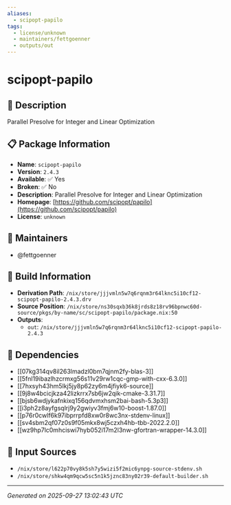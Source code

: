 ```yaml
---
aliases:
  - scipopt-papilo
tags:
  - license/unknown
  - maintainers/fettgoenner
  - outputs/out
---
```


# scipopt-papilo

## 📝 Description

Parallel Presolve for Integer and Linear Optimization

## 📋 Package Information

- **Name**: `scipopt-papilo`
- **Version**: `2.4.3`
- **Available**: ✅ Yes
- **Broken**: ✅ No
- **Description**: Parallel Presolve for Integer and Linear Optimization
- **Homepage**: [https://github.com/scipopt/papilo](https://github.com/scipopt/papilo)
- **License**: `unknown`
## 👥 Maintainers

- @fettgoenner


## 🔧 Build Information

- **Derivation Path**: `/nix/store/jjjvmln5w7q6rqnm3r64lknc5i10cf12-scipopt-papilo-2.4.3.drv`
- **Source Position**: `/nix/store/ns30sqxb36k8jrds8z18rv96bpnwc60d-source/pkgs/by-name/sc/scipopt-papilo/package.nix:50`
- **Outputs**:
  - `out`:  `/nix/store/jjjvmln5w7q6rqnm3r64lknc5i10cf12-scipopt-papilo-2.4.3`

## 🔗 Dependencies

- [[07kg314qv8il263lmadzl0bm7qjnm2fy-blas-3]]
- [[5fnl19ibazlhzcrmxg56s11v29rw1cqc-gmp-with-cxx-6.3.0]]
- [[7hxsyh43hm5lkj5jy8p62zy6m4jfiyk6-source]]
- [[9j8w4bcicjkza42lizkrrx7sb6jw2qik-cmake-3.31.7]]
- [[bjsb6wdjykafnkixq156qdvmxhsm2bai-bash-5.3p3]]
- [[i3ph2z8ayfgsqlrj9y2gwiyv3fmj6w10-boost-1.87.0]]
- [[p76r0cwlf6k97ibprrpfd8xw0r8wc3nx-stdenv-linux]]
- [[sv4sbm2qf07z0s9f05mkx8wj5czxh4hb-tbb-2022.2.0]]
- [[wz9hp7lc0mhciswi7hyb052i17m2l3nw-gfortran-wrapper-14.3.0]]

## 📁 Input Sources

- `/nix/store/l622p70vy8k5sh7y5wizi5f2mic6ynpg-source-stdenv.sh`
- `/nix/store/shkw4qm9qcw5sc5n1k5jznc83ny02r39-default-builder.sh`

---
*Generated on 2025-09-27 13:02:43 UTC*
